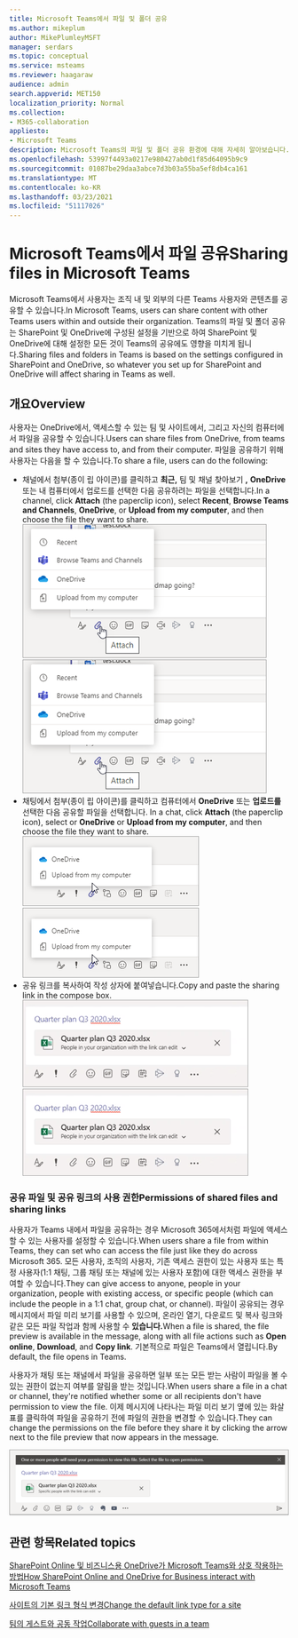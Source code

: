 ```yaml
---
title: Microsoft Teams에서 파일 및 폴더 공유
ms.author: mikeplum
author: MikePlumleyMSFT
manager: serdars
ms.topic: conceptual
ms.service: msteams
ms.reviewer: haagaraw
audience: admin
search.appverid: MET150
localization_priority: Normal
ms.collection:
- M365-collaboration
appliesto:
- Microsoft Teams
description: Microsoft Teams의 파일 및 폴더 공유 환경에 대해 자세히 알아보습니다.
ms.openlocfilehash: 53997f4493a0217e980427ab0d1f85d64095b9c9
ms.sourcegitcommit: 01087be29daa3abce7d3b03a55ba5ef8db4ca161
ms.translationtype: MT
ms.contentlocale: ko-KR
ms.lasthandoff: 03/23/2021
ms.locfileid: "51117026"
---
```

# <a name="sharing-files-in-microsoft-teams"></a><span data-ttu-id="306cd-103">Microsoft Teams에서 파일 공유</span><span class="sxs-lookup"><span data-stu-id="306cd-103">Sharing files in Microsoft Teams</span></span>

<span data-ttu-id="306cd-104">Microsoft Teams에서 사용자는 조직 내 및 외부의 다른 Teams 사용자와 콘텐츠를 공유할 수 있습니다.</span><span class="sxs-lookup"><span data-stu-id="306cd-104">In Microsoft Teams, users can share content with other Teams users within and outside their organization.</span></span> <span data-ttu-id="306cd-105">Teams의 파일 및 폴더 공유는 SharePoint 및 OneDrive에 구성된 설정을 기반으로 하여 SharePoint 및 OneDrive에 대해 설정한 모든 것이 Teams의 공유에도 영향을 미치게 됩니다.</span><span class="sxs-lookup"><span data-stu-id="306cd-105">Sharing files and folders in Teams is based on the settings configured in SharePoint and OneDrive, so whatever you set up for SharePoint and OneDrive will affect sharing in Teams as well.</span></span>

## <a name="overview"></a><span data-ttu-id="306cd-106">개요</span><span class="sxs-lookup"><span data-stu-id="306cd-106">Overview</span></span>

<span data-ttu-id="306cd-107">사용자는 OneDrive에서, 액세스할 수 있는 팀 및 사이트에서, 그리고 자신의 컴퓨터에서 파일을 공유할 수 있습니다.</span><span class="sxs-lookup"><span data-stu-id="306cd-107">Users can share files from OneDrive, from teams and sites they have access to, and from their computer.</span></span> <span data-ttu-id="306cd-108">파일을 공유하기 위해 사용자는 다음을 할 수 있습니다.</span><span class="sxs-lookup"><span data-stu-id="306cd-108">To share a file, users can do the following:</span></span>

- <span data-ttu-id="306cd-109">채널에서 첨부(종이 립 아이콘)를 클릭하고 **최근,** 팀 및 채널 찾아보기 **,**  **OneDrive** 또는 내 컴퓨터에서 업로드를 선택한 다음 공유하려는 파일을 선택합니다.</span><span class="sxs-lookup"><span data-stu-id="306cd-109">In a channel, click **Attach** (the paperclip icon), select **Recent**, **Browse Teams and Channels**, **OneDrive**, or **Upload from my computer**, and then choose the file they want to share.</span></span> <br> 
    <span data-ttu-id="306cd-110">![채널에서 파일 공유를 보여주는 스크린샷](media/share-files-channel.png)</span><span class="sxs-lookup"><span data-stu-id="306cd-110">![Screenshot showing sharing a file from a channel](media/share-files-channel.png)</span></span>
- <span data-ttu-id="306cd-111">채팅에서 첨부(종이 립 아이콘)를 클릭하고 컴퓨터에서 **OneDrive** 또는 **업로드를** 선택한 다음 공유할 파일을 선택합니다. </span><span class="sxs-lookup"><span data-stu-id="306cd-111">In a chat, click **Attach** (the paperclip icon), select  or **OneDrive** or **Upload from my computer**, and then choose the file they want to share.</span></span> <br>
    <span data-ttu-id="306cd-112">![채팅에서 파일 공유를 보여주는 스크린샷](media/share-files-chat.png)</span><span class="sxs-lookup"><span data-stu-id="306cd-112">![Screenshot showing sharing a file from a chat](media/share-files-chat.png)</span></span>
- <span data-ttu-id="306cd-113">공유 링크를 복사하여 작성 상자에 붙여넣습니다.</span><span class="sxs-lookup"><span data-stu-id="306cd-113">Copy and paste the sharing link in the compose box.</span></span><br>
    <span data-ttu-id="306cd-114">![작성 상자에서 파일 미리 보기를 보여주는 스크린샷](media/share-files-link.png)</span><span class="sxs-lookup"><span data-stu-id="306cd-114">![Screenshot showing file preview in the compose box](media/share-files-link.png)</span></span>

### <a name="permissions-of-shared-files-and-sharing-links"></a><span data-ttu-id="306cd-115">공유 파일 및 공유 링크의 사용 권한</span><span class="sxs-lookup"><span data-stu-id="306cd-115">Permissions of shared files and sharing links</span></span>

<span data-ttu-id="306cd-116">사용자가 Teams 내에서 파일을 공유하는 경우 Microsoft 365에서처럼 파일에 액세스할 수 있는 사용자를 설정할 수 있습니다.</span><span class="sxs-lookup"><span data-stu-id="306cd-116">When users share a file from within Teams, they can set who can access the file just like they do across Microsoft 365.</span></span> <span data-ttu-id="306cd-117">모든 사용자, 조직의 사용자, 기존 액세스 권한이 있는 사용자 또는 특정 사용자(1:1 채팅, 그룹 채팅 또는 채널에 있는 사용자 포함)에 대한 액세스 권한을 부여할 수 있습니다.</span><span class="sxs-lookup"><span data-stu-id="306cd-117">They can give access to anyone, people in your organization, people with existing access, or specific people (which can include the people in a 1:1 chat, group chat, or channel).</span></span>  <span data-ttu-id="306cd-118">파일이 공유되는 경우 메시지에서 파일 미리 보기를 사용할 수 있으며, 온라인 열기, 다운로드 및 복사 링크와 같은 모든 파일 작업과 함께 사용할 수 **있습니다.**</span><span class="sxs-lookup"><span data-stu-id="306cd-118">When a file is shared, the file preview is available in the message, along with all file actions such as **Open online**, **Download**, and **Copy link**.</span></span> <span data-ttu-id="306cd-119">기본적으로 파일은 Teams에서 열립니다.</span><span class="sxs-lookup"><span data-stu-id="306cd-119">By default, the file opens in Teams.</span></span>

<span data-ttu-id="306cd-120">사용자가 채팅 또는 채널에서 파일을 공유하면 일부 또는 모든 받는 사람이 파일을 볼 수 있는 권한이 없는지 여부를 알림을 받는 것입니다.</span><span class="sxs-lookup"><span data-stu-id="306cd-120">When users share a file in a chat or channel, they're notified whether some or all recipients don't have permission to view the file.</span></span> <span data-ttu-id="306cd-121">이제 메시지에 나타나는 파일 미리 보기 옆에 있는 화살표를 클릭하여 파일을 공유하기 전에 파일의 권한을 변경할 수 있습니다.</span><span class="sxs-lookup"><span data-stu-id="306cd-121">They can change the permissions on the file before they share it by clicking the arrow next to the file preview that now appears in the message.</span></span>

![받는 사람이 권한이 없는 경우 알림 스크린샷](media/share-files-permissions.png)

## <a name="related-topics"></a><span data-ttu-id="306cd-123">관련 항목</span><span class="sxs-lookup"><span data-stu-id="306cd-123">Related topics</span></span>

[<span data-ttu-id="306cd-124">SharePoint Online 및 비즈니스용 OneDrive가 Microsoft Teams와 상호 작용하는 방법</span><span class="sxs-lookup"><span data-stu-id="306cd-124">How SharePoint Online and OneDrive for Business interact with Microsoft Teams</span></span>](sharepoint-onedrive-interact.md)

[<span data-ttu-id="306cd-125">사이트의 기본 링크 형식 변경</span><span class="sxs-lookup"><span data-stu-id="306cd-125">Change the default link type for a site</span></span>](/sharepoint/change-default-sharing-link)

[<span data-ttu-id="306cd-126">팀의 게스트와 공동 작업</span><span class="sxs-lookup"><span data-stu-id="306cd-126">Collaborate with guests in a team</span></span>](/microsoft-365/solutions/collaborate-as-team)